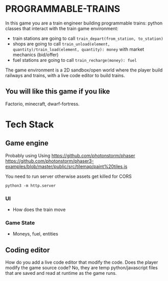 # PROGRAMMABLE-TRAINS

In this game you are a train engineer building programmable trains: python classes that interact with the train game environment:
- train stations are going to call `train_depart(from_station, to_station)`
- shops are going to call `train_unload(element, quantity)/train_load(element, quantity): money` with market mechanics (bid/offer)
- fuel stations are going to call `train_recharge(money): fuel`

The game environment is a 2D sandbox/open world where the player build railways and trains, with a live code editor to build trains.

## You will like this game if you like
Factorio, minecraft, dwarf-fortress.


# Tech Stack

## Game engine

Probably using
Using https://github.com/photonstorm/phaser
https://github.com/photonstorm/phaser3-examples/blob/master/public/src/tilemap/paint%20tiles.js

You need to run server otherwise assets get killed for CORS
```
python3 -m http.server
```

### UI
- How does the train move

### Game State
- Moneys, fuel, entities

## Coding editor

How do you add a live code editor that modify the code.
Does the player modify the game source code? No, they are temp python/javascript files that are saved and read at runtime as the game runs.

